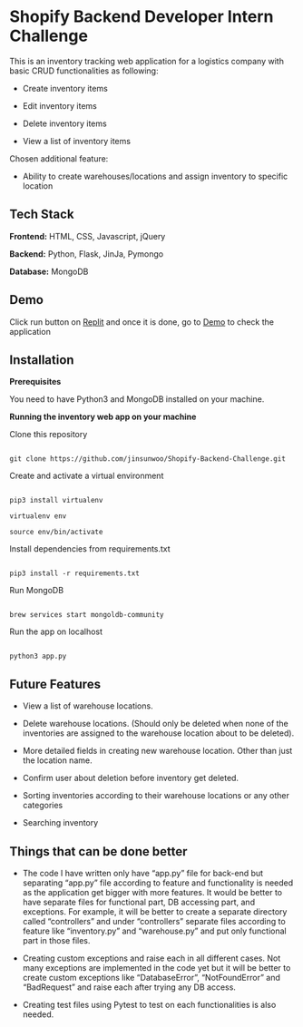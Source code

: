 # Shopify Backend Developer Intern Challenge

 

This is an inventory tracking web application for a logistics company with basic CRUD functionalities as following:

- Create inventory items

- Edit inventory items

- Delete inventory items

- View a list of inventory items

 

Chosen additional feature:

- Ability to create warehouses/locations and assign inventory to specific location

 

## Tech Stack

 

**Frontend:** HTML, CSS, Javascript, jQuery

 

**Backend:** Python, Flask, JinJa, Pymongo

 

**Database:** MongoDB

 

## Demo

Click run button on [Replit](https://replit.com/@Jin0977/shopify-fall-2022-backend-challenge) and once it is done, go to [Demo](https://shopify-fall-2022-backend-challenge.jin0977.repl.co) to check the application

 

## Installation

 

**Prerequisites**

 

You need to have Python3 and MongoDB installed on your machine.

 

**Running the inventory web app on your machine**

 

Clone this repository

```shell

git clone https://github.com/jinsunwoo/Shopify-Backend-Challenge.git

```

Create and activate a virtual environment

```shell

pip3 install virtualenv

virtualenv env

source env/bin/activate

```

Install dependencies from requirements.txt

```shell

pip3 install -r requirements.txt

```

Run MongoDB

```shell

brew services start mongoldb-community

```

Run the app on localhost

```shell

python3 app.py

```

 

## Future Features

 

- View a list of warehouse locations.

- Delete warehouse locations. (Should only be deleted when none of the inventories are assigned to the warehouse location about to be deleted).

- More detailed fields in creating new warehouse location. Other than just the location name. 

- Confirm user about deletion before inventory get deleted.

- Sorting inventories according to their warehouse locations or any other categories

- Searching inventory 

 

## Things that can be done better

- The code I have written only have “app.py” file for back-end but separating “app.py” file according to feature and functionality is needed as the application get bigger with more features. It would be better to have separate files for functional part, DB accessing part, and exceptions. For example, it will be better to create a separate directory called “controllers” and under “controllers” separate files according to feature like “inventory.py” and “warehouse.py” and put only functional part in those files.  

- Creating custom exceptions and raise each in all different cases. Not many exceptions are implemented in the code yet but it will be better to create custom exceptions like “DatabaseError”, “NotFoundError” and “BadRequest” and raise each after trying any DB access. 

-  Creating test files using Pytest to test on each functionalities is also needed. 
